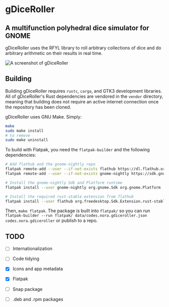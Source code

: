 # gDiceRoller
## A multifunction polyhedral dice simulator for GNOME

gDiceRoller uses the RFYL library to roll arbitrary collections of dice and do arbitrary
arithmetic on their results in real time.

![A screenshot of gDiceRoller](data/screenshot.png)

## Building

Building gDiceRoller requires `rustc`, `cargo`, and GTK3 development libraries.
All of gDiceRoller's Rust dependencies are vendored in the `vendor` directory, meaning
that building does not require an active internet connection once the repository has
been cloned.

gDiceRoller uses GNU Make. Simply:

```bash
make
sudo make install
# to remove
sudo make uninstall
```

To build with Flatpak, you need the `flatpak-builder` and the following dependencies:

```bash
# Add flathub and the gnome-nightly repo
flatpak remote-add --user --if-not-exists flathub https://dl.flathub.org/repo/flathub.flatpakrepo
flatpak remote-add --user --if-not-exists gnome-nightly https://sdk.gnome.org/gnome-nightly.flatpakrepo

# Install the gnome-nightly Sdk and Platform runtime
flatpak install --user gnome-nightly org.gnome.Sdk org.gnome.Platform

# Install the required rust-stable extension from flathub
flatpak install --user flathub org.freedesktop.Sdk.Extension.rust-stable//18.08
```

Then, `make flatpak`. The package is built into `flatpak/` so you can run
`flatpak-builder --run flatpak/ data/codes.nora.gdiceroller.json codes.nora.gdiceroller`
or publish to a repo.

## TODO

- [ ]  Internationalization
- [ ]  Code tidying
- [x]  Icons and app metadata
- [x]  Flatpak
- [ ]  Snap package
- [ ]  .deb and .rpm packages


